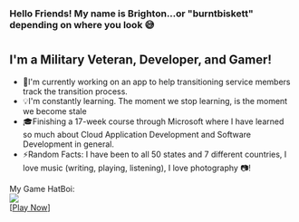 ### Hello Friends! My name is Brighton...or "burntbiskett" depending on where you look :sweat_smile:
#

## I'm a Military Veteran, Developer, and Gamer!
- :iphone:I'm currently working on an app to help transitioning service members track the transition process.
- :bulb:I'm constantly learning. The moment we stop learning, is the moment we become stale
- :mortar_board:Finishing a 17-week course through Microsoft where I have learned so much about Cloud Application Development and Software Development in general.
- :zap:Random Facts: I have been to all 50 states and 7 different countries, I love music (writing, playing, listening), I love photography :camera:!

My Game HatBoi:
<br>
[<img src=./hatboi.gif>][img]
<br>
[<a href=https://brighton-mcfarlane.github.io/HatBoi2DAdventure/>Play Now</a>]



[img]: ./hatboi.gif/
[website]:https://brighton-mcfarlane.github.io/HatBoi2DAdventure/ 